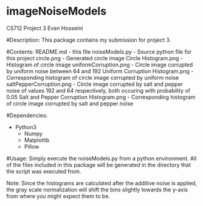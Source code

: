 # imageNoiseModels
CS712 Project 3
Evan Hosseini

#Description:
This package contains my submission for project 3.

#Contents:
README.md - this file
noiseModels.py - Source python file for this project
circle.png - Generated circle image
Circle Histogram.png - Histogram of circle image
uniformCorruption.png - Circle image corrupted by uniform noise between 
    64 and 192
Uniform Corruption Histogram.png - Corresponding histogram of circle image 
    corrupted by uniform noise
saltPepperCorruption.png - Circle image corrupted by salt and pepper noise of 
    values 192 and 64 respectively, both occuring with probability of 0.05
Salt and Pepper Corruption Histogram.png - Corresponding histogram of circle
    image corrupted by salt and pepper noise

#Dependencies:
* Python3
  * Numpy
  * Matplotlib
  * Pillow

#Usage:
Simply execute the noiseModels.py from a python environment.  All of the files
included in this package will be generated in the directory that the script
was executed from.

Note: Since the histograms are calculated after the additive noise is applied,
the gray scale normalization will shift the bins slightly towards the y-axis 
from where you might expect them to be. 